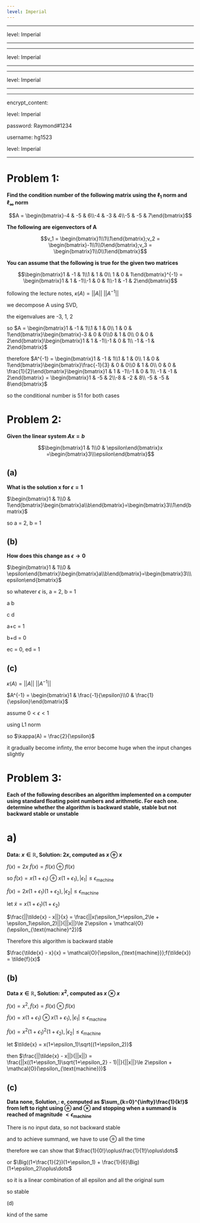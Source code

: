 ```yaml
---
level: Imperial
---
```

---
level: Imperial
---
---
level: Imperial
---
---
level: Imperial
---
---
encrypt_content:
  level: Imperial
  password: Raymond#1234
  username: hg1523
level: Imperial
---
# Problem 1:

**Find the condition number of the following matrix using the $\ell_1$ norm and $\ell_{\infty}$ norm**

$$A = \begin{bmatrix}-4 & -5 & 6\\-4 & -3 & 4\\-5 & -5 & 7\end{bmatrix}$$

**The following are eigenvectors of A**

$$v_1 = \begin{bmatrix}1\\1\\1\end{bmatrix};v_2 = \begin{bmatrix}-1\\1\\0\end{bmatrix};v_3 = \begin{bmatrix}1\\0\\1\end{bmatrix}$$

**You can assume that the following is true for the given two matrices**

$$\begin{bmatrix}1 & -1 & 1\\1 & 1 & 0\\ 1 & 0 & 1\end{bmatrix}^{-1} = \begin{bmatrix}1 & 1 & -1\\-1 & 0 & 1\\-1 & -1 & 2\end{bmatrix}$$

following the lecture notes, $\kappa(A) = ||A||\text{ }||A^{-1}||$

we decompose A using SVD, 

the eigenvalues are -3, 1, 2

so $A = \begin{bmatrix}1 & -1 & 1\\1 & 1 & 0\\ 1 & 0 & 1\end{bmatrix}\begin{bmatrix}-3 & 0 & 0\\0 & 1 & 0\\ 0 & 0 & 2\end{bmatrix}\begin{bmatrix}1 & 1 & -1\\-1 & 0 & 1\\ -1 & -1 & 2\end{bmatrix}$

therefore $A^{-1} = \begin{bmatrix}1 & -1 & 1\\1 & 1 & 0\\ 1 & 0 & 1\end{bmatrix}\begin{bmatrix}\frac{-1}{3} & 0 & 0\\0 & 1 & 0\\ 0 & 0 & \frac{1}{2}\end{bmatrix}\begin{bmatrix}1 & 1 & -1\\-1 & 0 & 1\\ -1 & -1 & 2\end{bmatrix} = \begin{bmatrix}1 & -5 & 2\\-8 & -2 & 8\\ -5 & -5 & 8\end{bmatrix}$
so the conditional number is 51 for both cases

# Problem 2:

**Given the linear system $Ax = b$**

$$\begin{bmatrix}1 & 1\\0 & \epsilon\end{bmatrix}x =\begin{bmatrix}3\\\epsilon\end{bmatrix}$$

## (a)

**What is the solution x for $\epsilon = 1$**

$\begin{bmatrix}1 & 1\\0 & 1\end{bmatrix}\begin{bmatrix}a\\b\end{bmatrix}=\begin{bmatrix}3\\1\end{bmatrix}$

so a = 2, b = 1

## (b)

**How does this change as $\epsilon\to 0$**

$\begin{bmatrix}1 & 1\\0 & \epsilon\end{bmatrix}\begin{bmatrix}a\\b\end{bmatrix}=\begin{bmatrix}3\\\epsilon\end{bmatrix}$

so whatever $\epsilon$ is, a = 2, b = 1

a b
c d

a+c = 1
b+d = 0
ec = 0, ed = 1
## (c)

$\kappa(A) = ||A||\text{ }||A^{-1}||$

$A^{-1} = \begin{bmatrix}1 & \frac{-1}{\epsilon}\\0 & \frac{1}{\epsilon}\end{bmatrix}$


assume $0<\epsilon < 1$


using L1 norm

so $\kappa(A) = \frac{2}{\epsilon}$

it gradually become infinty, the error become huge when the input changes slightly

# Problem 3:

**Each of the following describes an algorithm implemented on a computer using standard floating point numbers and arithmetic. For each one. determine whether the algorithm is backward stable, stable but not backward stable or unstable**

# a)
**Data: $x\in\mathbb{R}$, Solution: $2x$, computed as $x\oplus x$**

$f(x) = 2x$ $\tilde{f}(x) = fl(x)\oplus fl(x)$

so $\tilde{f}(x) = x(1+\epsilon_1)\oplus x(1+\epsilon_1),|\epsilon_1|\le \epsilon_{\text{machine}}$

$\tilde{f}(x) = 2x(1+\epsilon_1)(1+\epsilon_2),|\epsilon_2|\le \epsilon_{\text{machine}}$

let $\tilde{x} = x(1+\epsilon_1)(1+\epsilon_2)$

$\frac{||\tilde{x} - x||}{x} = \frac{||x(\epsilon_1+\epsilon_2\le + \epsilon_1\epsilon_2)||}{||x||}\le 2\epsilon + \mathcal{O}(\epsilon_{\text{machine}^2})$
Therefore this algorithm is backward stable

$\frac{\tilde{x} - x}{x} = \mathcal{O}{\epsilon_{\text{machine}}};f(\tilde{x}) = \tilde{f}(x)$

## (b)
**Data $x\in\mathbb{R}$, Solution: $x^2$, computed as $x\otimes x$**

$f(x) = x^2, \tilde{f}(x) = fl(x)\otimes fl(x)$

$\tilde{f}(x) = x(1+\epsilon_1)\otimes x(1+\epsilon_1), |\epsilon_1|\le \epsilon_{\text{machine}}$

$\tilde{f}(x) = x^2(1+\epsilon_1)^2(1+\epsilon_2),|\epsilon_2|\le \epsilon_{\text{machine}}$

let $\tilde{x} = x(1+\epsilon_1)\sqrt{(1+\epsilon_2)}$

then $\frac{||\tilde{x} - x||}{||x||} = \frac{||x((1+\epsilon_1)\sqrt{1+\epsilon_2} - 1)||}{||x||}\le 2\epsilon + \mathcal{O}(\epsilon_{\text{machine}})$

## (c)
**Data none, Solution,: e, computed as $\sum_{k=0}^{\infty}\frac{1}{k!}$ from left to right using $\oplus$ and $\otimes$ and stopping when a summand is reached of magnitude $< \epsilon_{\text{machine}}$**

There is no input data, so not backward stable

and to achieve summand, we have to use $\oplus$ all the time

therefore we can show that $\frac{1}{0!}\oplus\frac{1}{1!}\oplus\dots$

or $\Big((1+\frac{1}{2})(1+\epsilon_1) + \frac{1}{6}\Big)(1+\epsilon_2)\oplus\dots$

so it is a linear combination of all epsilon and all the original sum

so stable


(d)

kind of the same



